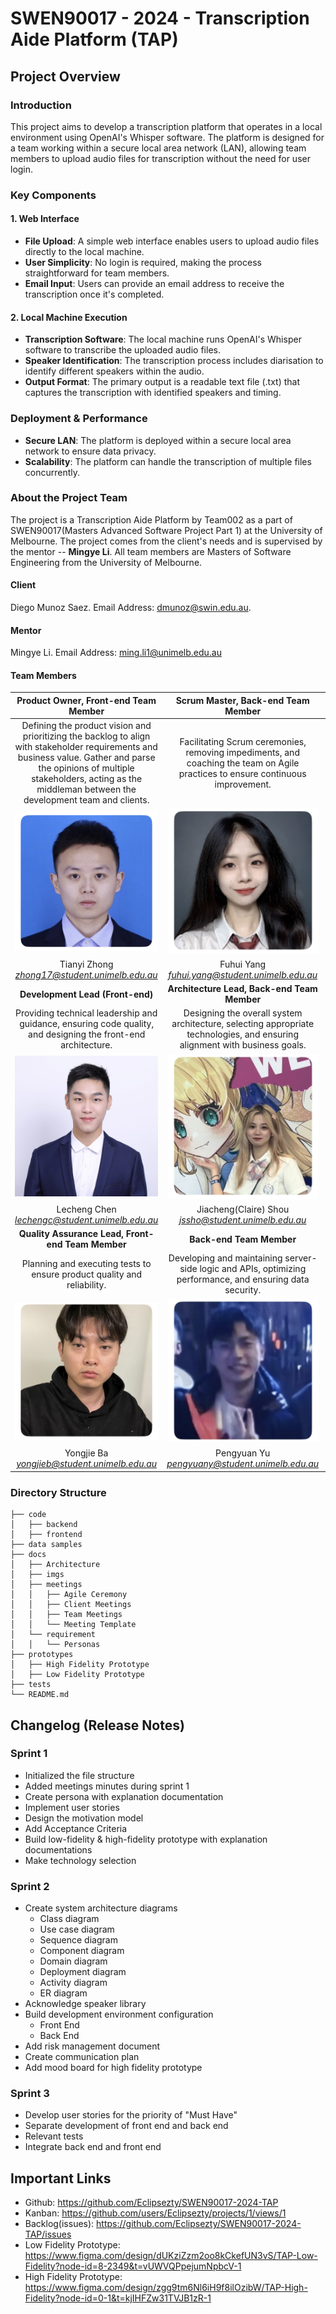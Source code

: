 # SWEN90017 - 2024 - Transcription Aide Platform (TAP)

## Project Overview

### Introduction
This project aims to develop a transcription platform that operates in a local environment using OpenAI's Whisper software. The platform is designed for a team working within a secure local area network (LAN), allowing team members to upload audio files for transcription without the need for user login.

### Key Components
#### 1. Web Interface
- **File Upload**: A simple web interface enables users to upload audio files directly to the local machine.
- **User Simplicity**: No login is required, making the process straightforward for team members.
- **Email Input**: Users can provide an email address to receive the transcription once it's completed.

#### 2. Local Machine Execution
- **Transcription Software**: The local machine runs OpenAI's Whisper software to transcribe the uploaded audio files.
- **Speaker Identification**: The transcription process includes diarisation to identify different speakers within the audio.
- **Output Format**: The primary output is a readable text file (.txt) that captures the transcription with identified speakers and timing.

### Deployment & Performance
- **Secure LAN**: The platform is deployed within a secure local area network to ensure data privacy.
- **Scalability**: The platform can handle the transcription of multiple files concurrently.

### About the Project Team

The project is a Transcription Aide Platform by Team002 as a part of SWEN90017(Masters Advanced Software Project Part 1) at the University of Melbourne. The project comes from the client's needs and is supervised by the mentor -- **Mingye Li**. All team members are Masters of Software Engineering from the University of Melbourne.

#### Client
Diego Munoz Saez. Email Address: [dmunoz@swin.edu.au]().

#### Mentor
Mingye Li. Email Address: [ming.li1@unimelb.edu.au]()

#### Team Members
| Product Owner, Front-end Team Member | Scrum Master, Back-end Team Member |Development Lead (Back-end)|
|:-------:|:-------:|:-------:|
|Defining the product vision and prioritizing the backlog to align with stakeholder requirements and business value. Gather and parse the opinions of multiple stakeholders, acting as the middleman between the development team and clients. | Facilitating Scrum ceremonies, removing impediments, and coaching the team on Agile practices to ensure continuous improvement. | Providing technical leadership and guidance, ensuring code quality, and designing the back-end architecture.|
| <img src="docs/imgs/README/Tianyi.jpg" width="240" /> | <img src="docs/imgs/README/Fuhui.jpg" width="240" /> | <img src="docs/imgs/README/Zixuan.jpg" width="240" /> |
|Tianyi Zhong<br>*zhong17@student.unimelb.edu.au*|Fuhui Yang<br>*fuhui.yang@student.unimelb.edu.au*|Zixuan Zhang<br>*zixuzhang2@student.unimelb.edu.au*|
|**Development Lead (Front-end)**| **Architecture Lead, Back-end Team Member** | **User Experience Lead, Front-end Team Member** |
|  Providing technical leadership and guidance, ensuring code quality, and designing the front-end architecture. | Designing the overall system architecture, selecting appropriate technologies, and ensuring alignment with business goals. |  Conducting user research and designing intuitive, user-friendly interfaces. |
| <img src="docs/imgs/README/Lecheng.jpg" width="240" /> | <img src="docs/imgs/README/Claire.jpg" width="240" /> | <img src="docs/imgs/README/Yingrong.jpg" width="240" /> |
|Lecheng Chen<br>*lechengc@student.unimelb.edu.au*|Jiacheng(Claire) Shou<br>*jssho@student.unimelb.edu.au*|Yingrong Chen<br>*yingrong@student.unimelb.edu.au*|
|**Quality Assurance Lead, Front-end Team Member** | **Back-end Team Member** | **Back-end Team Member** |
| Planning and executing tests to ensure product quality and reliability. | Developing and maintaining server-side logic and APIs, optimizing performance, and ensuring data security. | Developing and maintaining server-side logic and APIs, optimizing performance, and ensuring data security. |
| <img src="docs/imgs/README/Yongjie.jpg" width="240" /> | <img src="docs/imgs/README/Pengyuan.jpg" width="240" /> | <img src="docs/imgs/README/Jiangyu.jpg" width="240" /> |
|Yongjie Ba<br>*yongjieb@student.unimelb.edu.au*|Pengyuan Yu<br>*pengyuany@student.unimelb.edu.au*|Jiangyu Chen<br>*jiangyuc2@student.unimelb.edu.au*|


### Directory Structure

```
├── code
│   ├── backend
│   ├── frontend
├── data samples
├── docs
│   ├── Architecture
│   ├── imgs
│   ├── meetings
│   │   ├── Agile Ceremony
│   │   ├── Client Meetings
│   │   ├── Team Meetings
│   │   └── Meeting Template
│   └── requirement
│   │   └── Personas
├── prototypes
│   ├── High Fidelity Prototype
│   ├── Low Fidelity Prototype
├── tests
└── README.md
```

## Changelog (Release Notes)

### Sprint 1

- Initialized the file structure
- Added meetings minutes during sprint 1 
- Create persona with explanation documentation
- Implement user stories
- Design the motivation model
- Add Acceptance Criteria
- Build low-fidelity & high-fidelity prototype with explanation documentations
- Make technology selection

### Sprint 2

- Create system architecture diagrams
  - Class diagram
  - Use case diagram
  - Sequence diagram
  - Component diagram
  - Domain diagram
  - Deployment diagram
  - Activity diagram
  - ER diagram
- Acknowledge speaker library
- Build development environment configuration
  - Front End
  - Back End
- Add risk management document
- Create communication plan
- Add mood board for high fidelity prototype

### Sprint 3

- Develop user stories for the priority of "Must Have"
- Separate development of front end and back end
- Relevant tests
- Integrate back end and front end

## Important Links
- Github: https://github.com/Eclipsezty/SWEN90017-2024-TAP
- Kanban: https://github.com/users/Eclipsezty/projects/1/views/1
- Backlog(issues): https://github.com/Eclipsezty/SWEN90017-2024-TAP/issues
- Low Fidelity Prototype: https://www.figma.com/design/dUKziZzm2oo8kCkefUN3vS/TAP-Low-Fidelity?node-id=8-2349&t=vUWVQPpejumNpbcV-1
- High Fidelity Prototype: https://www.figma.com/design/zgg9tm6Nl6iH9f8ilOzibW/TAP-High-Fidelity?node-id=0-1&t=kjIHFZw31TVJB1zR-1
